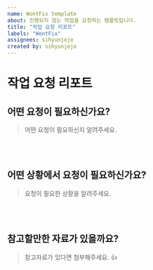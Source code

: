 ```yaml
---
name: WontFix template
about: 진행되지 않는 작업을 요청하는 템플릿입니다.
title: "작업 요청 리포트"
labels: "WontFix"
assignees: sihyunjojo
created by: sihyunjojo
---
```


# 작업 요청 리포트

## 어떤 요청이 필요하신가요?

> 어떤 요청이 필요하신지 알려주세요. 
<!-- 아래 작성 -->

<br><br>

## 어떤 상황에서 요청이 필요하신가요?

> 요청이 필요한 상황을 알려주세요.
<!-- 아래 작성 -->

<br><br>

## 참고할만한 자료가 있을까요?

> 참고자료가 있다면 첨부해주세요. 👍
<!-- 아래 작성 -->

<br><br>
